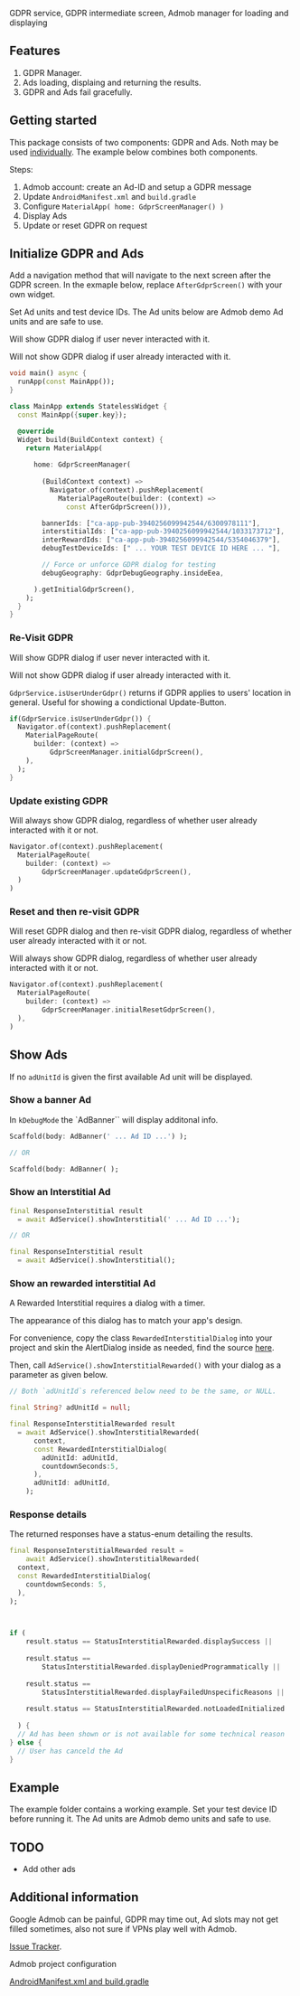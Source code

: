 GDPR service, GDPR intermediate screen, Admob manager for loading and displaying 

## Features

1. GDPR Manager.
2. Ads loading, displaing and returning the results.
3. GDPR and Ads fail gracefully.

## Getting started

This package consists of two components: GDPR and Ads. Noth may be used [individually](README_gdpr_ads.md). The example below combines both components. 

Steps:

1. Admob account: create an Ad-ID and setup a GDPR message 
2. Update `AndroidManifest.xml` and `build.gradle`
3. Configure `MaterialApp( home: GdprScreenManager() )`
4. Display Ads
5. Update or reset GDPR on request

## Initialize GDPR and Ads

Add a navigation method that will navigate to the next screen after the GDPR screen. In the exmaple below, replace `AfterGdprScreen()` with your own widget.

Set Ad units and test device IDs. The Ad units below are Admob demo Ad units and are safe to use.

Will show GDPR dialog if user never interacted with it.

Will not show GDPR dialog if user already interacted with it.

```dart
void main() async {
  runApp(const MainApp());
}

class MainApp extends StatelessWidget {
  const MainApp({super.key});

  @override
  Widget build(BuildContext context) {
    return MaterialApp(
      
      home: GdprScreenManager(
        
        (BuildContext context) => 
          Navigator.of(context).pushReplacement(
            MaterialPageRoute(builder: (context) => 
              const AfterGdprScreen())),

        bannerIds: ["ca-app-pub-3940256099942544/6300978111"],
        interstitialIds: ["ca-app-pub-3940256099942544/1033173712"],
        interRewardIds: ["ca-app-pub-3940256099942544/5354046379"],
        debugTestDeviceIds: [" ... YOUR TEST DEVICE ID HERE ... "],

        // Force or unforce GDPR dialog for testing
        debugGeography: GdprDebugGeography.insideEea,

      ).getInitialGdprScreen(),
    );
  }
}
```

### Re-Visit GDPR

Will show GDPR dialog if user never interacted with it.

Will not show GDPR dialog if user already interacted with it.

`GdprService.isUserUnderGdpr()` returns if GDPR applies to users' location in general. Useful for showing a condictional Update-Button.

```dart
if(GdprService.isUserUnderGdpr()) {
  Navigator.of(context).pushReplacement(
    MaterialPageRoute(
      builder: (context) =>
          GdprScreenManager.initialGdprScreen(),
    ),
  );
}
```

### Update existing GDPR 

Will always show GDPR dialog, regardless of whether user already interacted with it or not.

```dart
Navigator.of(context).pushReplacement(
  MaterialPageRoute(
    builder: (context) =>
        GdprScreenManager.updateGdprScreen(),
  )
)
```

### Reset and then re-visit GDPR 

Will reset GDPR dialog and then re-visit GDPR dialog, regardless of whether user already interacted with it or not.

Will always show GDPR dialog, regardless of whether user already interacted with it or not.

```dart
Navigator.of(context).pushReplacement(
  MaterialPageRoute(
    builder: (context) =>
        GdprScreenManager.initialResetGdprScreen(),
  ),
)
```

## Show Ads

If no `adUnitId` is given the first available Ad unit will be displayed. 

### Show a banner Ad


In `kDebugMode` the `AdBanner`` will display additonal info.

```dart
Scaffold(body: AdBanner(' ... Ad ID ...') );

// OR 

Scaffold(body: AdBanner( );
```

### Show an Interstitial Ad

```dart
final ResponseInterstitial result 
  = await AdService().showInterstitial(' ... Ad ID ...');

// OR

final ResponseInterstitial result 
  = await AdService().showInterstitial();
```

### Show an rewarded interstitial Ad

A Rewarded Interstitial requires a dialog with a timer. 

The appearance of this dialog has to match your app's design.

For convenience, copy the class `RewardedInterstitialDialog` into your project and skin the AlertDialog inside as needed, find the source [here](README_rewardedinterstitialdialog.md). 

Then, call `AdService().showInterstitialRewarded()` with your dialog as a parameter as given below.

```dart
// Both `adUnitId`s referenced below need to be the same, or NULL.

final String? adUnitId = null;

final ResponseInterstitialRewarded result 
  = await AdService().showInterstitialRewarded(
      context, 
      const RewardedInterstitialDialog(
        adUnitId: adUnitId, 
        countdownSeconds:5,
      ),
      adUnitId: adUnitId,
    );
```

### Response details

The returned responses have a status-enum detailing the results.

```dart
final ResponseInterstitialRewarded result =
    await AdService().showInterstitialRewarded(
  context,
  const RewardedInterstitialDialog(
    countdownSeconds: 5,
  ),
);



if (
    result.status == StatusInterstitialRewarded.displaySuccess ||
  
    result.status ==
        StatusInterstitialRewarded.displayDeniedProgrammatically ||
  
    result.status ==
        StatusInterstitialRewarded.displayFailedUnspecificReasons ||
  
    result.status == StatusInterstitialRewarded.notLoadedInitialized
  
  ) {
  // Ad has been shown or is not available for some technical reason
} else {
  // User has canceld the Ad
}
```

## Example

The example folder contains a working example. Set your test device ID before running it. The Ad units are Admob demo units and safe to use. 

## TODO

- Add other ads

## Additional information

Google Admob can be painful, GDPR may time out, Ad slots may not get filled sometimes, also not sure if VPNs play well with Admob.  

[Issue Tracker](https://github.com/xErik/gdpr_ads/issues).

Admob project configuration

[AndroidManifest.xml and build.gradle](README_admob.md)

